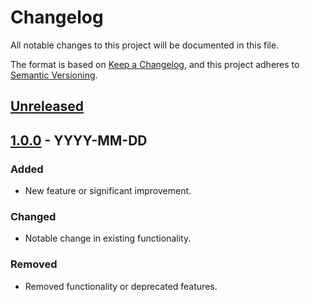 # Changelog

All notable changes to this project will be documented in this file.

The format is based on [Keep a Changelog](https://keepachangelog.com/en/1.0.0/),
and this project adheres to [Semantic Versioning](https://semver.org/lang/en/1.0.0/).

## [Unreleased]

## [1.0.0] - YYYY-MM-DD
### Added
- New feature or significant improvement.
  
### Changed
- Notable change in existing functionality.
  
### Removed
- Removed functionality or deprecated features.

[Unreleased]: https://github.com/devalexanderdaza/multi-captcha-solver/compare/HEAD...main
[1.0.0]: https://github.com/devalexanderdaza/multi-captcha-solver/releases/tag/1.0.0
